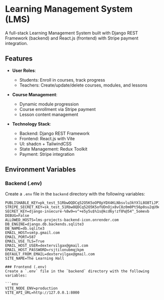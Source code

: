 # Learning Management System (LMS)

A full-stack Learning Management System built with Django REST Framework (backend) and React.js (frontend) with Stripe payment integration.

## Features

- **User Roles**:

  - Students: Enroll in courses, track progress
  - Teachers: Create/update/delete courses, modules, and lessons

- **Course Management**:

  - Dynamic module progression
  - Course enrollment via Stripe payment
  - Lesson content management

- **Technology Stack**:
  - Backend: Django REST Framework
  - Frontend: React.js with Vite
  - UI: shadcn + TailwindCSS
  - State Management: Redux Toolkit
  - Payment: Stripe integration

## Environment Variables

### Backend (.env)

Create a `.env` file in the `backend` directory with the following variables:

````env
PUBLISHABLE_KEY=pk_test_51RbwOQDCq52O5K5oOP8pYDX4KLNbsvlu3kYXlL8O8TiJP18uXBF5mvxP2eJXiSnYvFL5Uc55sJpkq0mgyLmUQPiU00r4hGQmGs
STRIPE_SECRET_KEY=sk_test_51RbwOQDCq52O5K5ofUDnOjx8vC8z0m0Pt56p0su2qU9eXbrQxr3WoF1LeiAY7TuAtyS9Wjfwx73OMYTdZPFks4bj00MHaO2oIs
SECRET_KEY=django-insecure-%8w9=v^+e5y5u$%1s@kcd6y!zf8%@54^_5omevb
DEBUG=False
ALLOWED_HOSTS=lms-projects-backend-icon.onrender.com
DB_ENGINE=django.db.backends.sqlite3
DB_NAME=db.sqlite3
EMAIL_HOST=smtp.gmail.com
EMAIL_PORT=587
EMAIL_USE_TLS=True
EMAIL_HOST_USER=dextervilgax@gmail.com
EMAIL_HOST_PASSWORD=rsjtilonubmqjkpm
DEFAULT_FROM_EMAIL=dextervilgax@gmail.com
SITE_NAME=The Learning Hall

### Frontend (.env)
Create a `.env` file in the `backend` directory with the following variables:

```env
VITE_NODE_ENV=production
VITE_API_URL=http://127.0.0.1:8000
````
